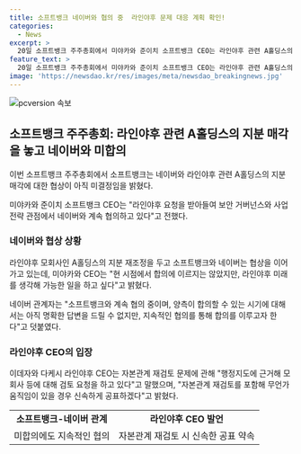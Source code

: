 ```yaml
---
title: 소프트뱅크 네이버와 협의 중  라인야후 문제 대응 계획 확인!
categories:
  - News
excerpt: >
  20일 소프트뱅크 주주총회에서 미야카와 준이치 소프트뱅크 CEO는 라인야후 관련 A홀딩스의 지분 매각 조정에 대해 네이버와의 미결을 공개했다. 양사는 계속 협의 중이지만 합의는 아직 이루어지지 않았다. 소프트뱅크와 네이버는 A홀딩스의 지분을 각각 50%씩 보유하고 있으며, 이에 대한 협상이 계속되고 있다. 이데자와 다케시 라인야후 CEO도 네이버와의 자본관계 재검토에 대한 검토 요청을 공개했으며, 신속한 공표를 약속했다.
feature_text: >
  20일 소프트뱅크 주주총회에서 미야카와 준이치 소프트뱅크 CEO는 라인야후 관련 A홀딩스의 지분 매각 조정에 대해 네이버와의 미결을 공개했다. 양사는 계속 협의 중이지만 합의는 아직 이루어지지 않았다. 소프트뱅크와 네이버는 A홀딩스의 지분을 각각 50%씩 보유하고 있으며, 이에 대한 협상이 계속되고 있다. 이데자와 다케시 라인야후 CEO도 네이버와의 자본관계 재검토에 대한 검토 요청을 공개했으며, 신속한 공표를 약속했다.
image: 'https://newsdao.kr/res/images/meta/newsdao_breakingnews.jpg'
---
```


<p><img src="https://newsdao.kr/res/images/meta/newsdao_breakingnews.jpg" alt="pcversion 속보" /></p>

<h2 data-ke-size="size26">소프트뱅크 주주총회: 라인야후 관련 A홀딩스의 지분 매각을 놓고 네이버와 미합의</h2>

<p>이번 소프트뱅크 주주총회에서 소프트뱅크는 네이버와 라인야후 관련 A홀딩스의 지분 매각에 대한 협상이 아직 미결정임을 밝혔다.</p>

<p data-ke-size="size16">미야카와 준이치 소프트뱅크 CEO는 "라인야후 요청을 받아들여 보안 거버넌스와 사업 전략 관점에서 네이버와 계속 협의하고 있다"고 전했다.</p>

<h3>네이버와 협상 상황</h3>

<p>라인야후 모회사인 A홀딩스의 지분 재조정을 두고 소프트뱅크와 네이버는 협상을 이어가고 있는데, 미야카와 CEO는 "현 시점에서 합의에 이르지는 않았지만, 라인야후 미래를 생각해 가능한 일을 하고 싶다"고 밝혔다.</p>

<p data-ke-size="size16">네이버 관계자는 "소프트뱅크와 계속 협의 중이며, 양측이 합의할 수 있는 시기에 대해서는 아직 명확한 답변을 드릴 수 없지만, 지속적인 협의를 통해 합의를 이루고자 한다"고 덧붙였다.</p>

<h3>라인야후 CEO의 입장</h3>

<p>이데자와 다케시 라인야후 CEO는 자본관계 재검토 문제에 관해 "행정지도에 근거해 모회사 등에 대해 검토 요청을 하고 있다"고 말했으며, "자본관계 재검토를 포함해 무언가 움직임이 있을 경우 신속하게 공표하겠다"고 밝혔다.</p>

<table>
    <tr>
        <td style="text-align: center; height: 17px;"><b>소프트뱅크-네이버 관계</b></td>
        <td style="text-align: center; height: 17px;"><b>라인야후 CEO 발언</b></td>
    </tr>
    <tr>
        <td style="text-align: center; height: 17px;">미합의에도 지속적인 협의</td>
        <td style="text-align: center; height: 17px;">자본관계 재검토 시 신속한 공표 약속</td>
    </tr>
</table>

<p data-ke-size="size16">&nbsp;</p>

